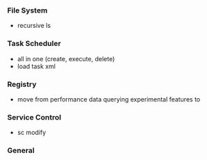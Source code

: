 ### File System
- recursive ls

### Task Scheduler
- all in one (create, execute, delete)
- load task xml

### Registry

- move from performance data querying experimental features to 

### Service Control
- sc modify

### General
